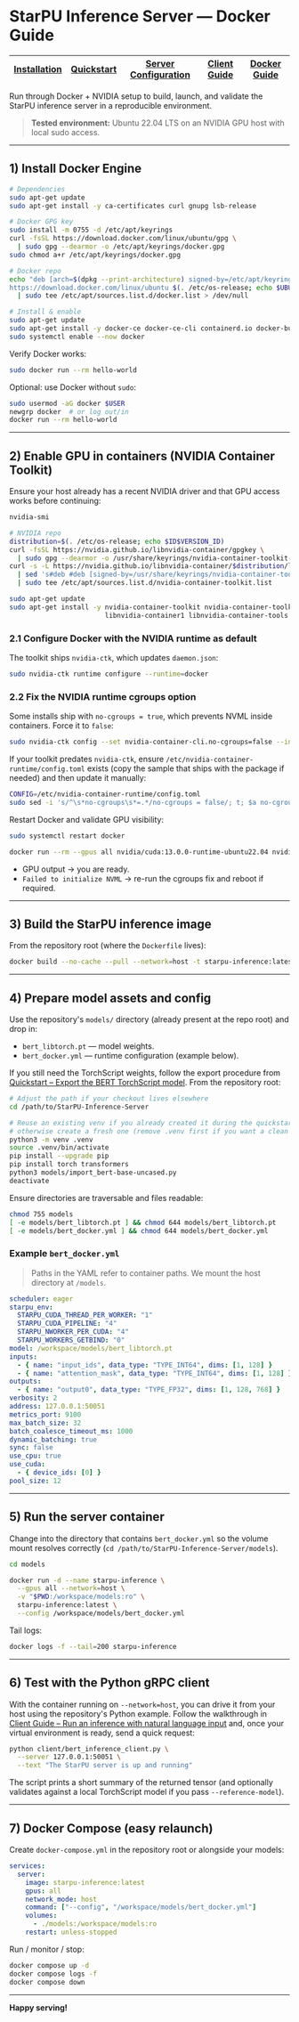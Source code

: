 # StarPU Inference Server — Docker Guide

| [Installation](./installation.md) | [Quickstart](./quickstart.md) | [Server Configuration](./server_guide.md) | [Client Guide](./client_guide.md) | [Docker Guide](./docker_guide.md) |
| --- | --- | --- | --- | --- |

Run through Docker + NVIDIA setup to build, launch, and validate the StarPU inference server in a reproducible environment.

> **Tested environment:** Ubuntu 22.04 LTS on an NVIDIA GPU host with local sudo access.

---

## 1) Install Docker Engine

```bash
# Dependencies
sudo apt-get update
sudo apt-get install -y ca-certificates curl gnupg lsb-release

# Docker GPG key
sudo install -m 0755 -d /etc/apt/keyrings
curl -fsSL https://download.docker.com/linux/ubuntu/gpg \
  | sudo gpg --dearmor -o /etc/apt/keyrings/docker.gpg
sudo chmod a+r /etc/apt/keyrings/docker.gpg

# Docker repo
echo "deb [arch=$(dpkg --print-architecture) signed-by=/etc/apt/keyrings/docker.gpg] \
https://download.docker.com/linux/ubuntu $(. /etc/os-release; echo $UBUNTU_CODENAME) stable" \
  | sudo tee /etc/apt/sources.list.d/docker.list > /dev/null

# Install & enable
sudo apt-get update
sudo apt-get install -y docker-ce docker-ce-cli containerd.io docker-buildx-plugin docker-compose-plugin
sudo systemctl enable --now docker
```

Verify Docker works:

```bash
sudo docker run --rm hello-world
```

Optional: use Docker without `sudo`:

```bash
sudo usermod -aG docker $USER
newgrp docker  # or log out/in
docker run --rm hello-world
```

---

## 2) Enable GPU in containers (NVIDIA Container Toolkit)

Ensure your host already has a recent NVIDIA driver and that GPU access works before continuing:

```bash
nvidia-smi
```

```bash
# NVIDIA repo
distribution=$(. /etc/os-release; echo $ID$VERSION_ID)
curl -fsSL https://nvidia.github.io/libnvidia-container/gpgkey \
  | sudo gpg --dearmor -o /usr/share/keyrings/nvidia-container-toolkit-keyring.gpg
curl -s -L https://nvidia.github.io/libnvidia-container/$distribution/libnvidia-container.list \
  | sed 's#deb #deb [signed-by=/usr/share/keyrings/nvidia-container-toolkit-keyring.gpg] #' \
  | sudo tee /etc/apt/sources.list.d/nvidia-container-toolkit.list

sudo apt-get update
sudo apt-get install -y nvidia-container-toolkit nvidia-container-toolkit-base \
                        libnvidia-container1 libnvidia-container-tools
```

### 2.1 Configure Docker with the NVIDIA runtime as default

The toolkit ships `nvidia-ctk`, which updates `daemon.json`:

```bash
sudo nvidia-ctk runtime configure --runtime=docker
```

### 2.2 Fix the NVIDIA runtime cgroups option

Some installs ship with `no-cgroups = true`, which prevents NVML inside containers. Force it to `false`:

```bash
sudo nvidia-ctk config --set nvidia-container-cli.no-cgroups=false --in-place
```

If your toolkit predates `nvidia-ctk`, ensure `/etc/nvidia-container-runtime/config.toml` exists (copy the sample that ships with the package if needed) and then update it manually:

```bash
CONFIG=/etc/nvidia-container-runtime/config.toml
sudo sed -i 's/^\s*no-cgroups\s*=.*/no-cgroups = false/; t; $a no-cgroups = false' "$CONFIG"
```

Restart Docker and validate GPU visibility:

```bash
sudo systemctl restart docker

docker run --rm --gpus all nvidia/cuda:13.0.0-runtime-ubuntu22.04 nvidia-smi
```

- GPU output → you are ready.
- `Failed to initialize NVML` → re-run the cgroups fix and reboot if required.

---

## 3) Build the StarPU inference image

From the repository root (where the `Dockerfile` lives):

```bash
docker build --no-cache --pull --network=host -t starpu-inference:latest .
```

---

## 4) Prepare model assets and config

Use the repository's `models/` directory (already present at the repo root) and drop in:

- `bert_libtorch.pt` — model weights.
- `bert_docker.yml` — runtime configuration (example below).

If you still need the TorchScript weights, follow the export procedure from [Quickstart – Export the BERT TorchScript model](./quickstart.md#2-export-the-bert-torchscript-model). From the repository root:

```bash
# Adjust the path if your checkout lives elsewhere
cd /path/to/StarPU-Inference-Server

# Reuse an existing venv if you already created it during the quickstart,
# otherwise create a fresh one (remove .venv first if you want a clean slate)
python3 -m venv .venv
source .venv/bin/activate
pip install --upgrade pip
pip install torch transformers
python3 models/import_bert-base-uncased.py
deactivate
```

Ensure directories are traversable and files readable:

```bash
chmod 755 models
[ -e models/bert_libtorch.pt ] && chmod 644 models/bert_libtorch.pt
[ -e models/bert_docker.yml ] && chmod 644 models/bert_docker.yml
```

### Example `bert_docker.yml`

> Paths in the YAML refer to container paths. We mount the host directory at `/models`.

```yaml
scheduler: eager
starpu_env:
  STARPU_CUDA_THREAD_PER_WORKER: "1"
  STARPU_CUDA_PIPELINE: "4"
  STARPU_NWORKER_PER_CUDA: "4"
  STARPU_WORKERS_GETBIND: "0"
model: /workspace/models/bert_libtorch.pt
inputs:
  - { name: "input_ids", data_type: "TYPE_INT64", dims: [1, 128] }
  - { name: "attention_mask", data_type: "TYPE_INT64", dims: [1, 128] }
outputs:
  - { name: "output0", data_type: "TYPE_FP32", dims: [1, 128, 768] }
verbosity: 2
address: 127.0.0.1:50051
metrics_port: 9100
max_batch_size: 32
batch_coalesce_timeout_ms: 1000
dynamic_batching: true
sync: false
use_cpu: true
use_cuda:
  - { device_ids: [0] }
pool_size: 12
```

---

## 5) Run the server container

Change into the directory that contains `bert_docker.yml` so the volume mount resolves correctly (`cd /path/to/StarPU-Inference-Server/models`).

```bash
cd models

docker run -d --name starpu-inference \
  --gpus all --network=host \
  -v "$PWD:/workspace/models:ro" \
  starpu-inference:latest \
  --config /workspace/models/bert_docker.yml
```

Tail logs:

```bash
docker logs -f --tail=200 starpu-inference
```

---

## 6) Test with the Python gRPC client

With the container running on `--network=host`, you can drive it from your host
using the repository's Python example. Follow the walkthrough in
[Client Guide – Run an inference with natural language input](./client_guide.md#3-run-an-inference-with-natural-language-input)
and, once your virtual environment is ready, send a quick request:

```bash
python client/bert_inference_client.py \
  --server 127.0.0.1:50051 \
  --text "The StarPU server is up and running"
```

The script prints a short summary of the returned tensor (and optionally
validates against a local TorchScript model if you pass `--reference-model`).

---

## 7) Docker Compose (easy relaunch)

Create `docker-compose.yml` in the repository root or alongside your models:

```yaml
services:
  server:
    image: starpu-inference:latest
    gpus: all
    network_mode: host
    command: ["--config", "/workspace/models/bert_docker.yml"]
    volumes:
      - ./models:/workspace/models:ro
    restart: unless-stopped
```

Run / monitor / stop:

```bash
docker compose up -d
docker compose logs -f
docker compose down
```

---

**Happy serving!**
